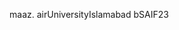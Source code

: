 maaz.
airUniversityIslamabad
bSAIF23

<!---
MaazAkram76/MaazAkram76 is a ✨ special ✨ repository because its `README.md` (this file) appears on your GitHub profile.
You can click the Preview link to take a look at your changes.
--->
